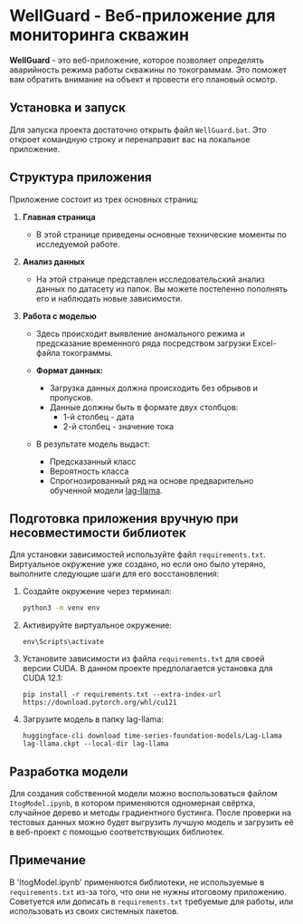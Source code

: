 # WellGuard - Веб-приложение для мониторинга скважин

**WellGuard** - это веб-приложение, которое позволяет определять аварийность режима работы скважины по токограммам. Это поможет вам обратить внимание на объект и провести его плановый осмотр.

## Установка и запуск

Для запуска проекта достаточно открыть файл `WellGuard.bat`. Это откроет командную строку и перенаправит вас на локальное приложение.

## Структура приложения

Приложение состоит из трех основных страниц:

1. **Главная страница**
   - В этой странице приведены основные технические моменты по исследуемой работе.
  
2. **Анализ данных**
   - На этой странице представлен исследовательский анализ данных по датасету из папок. Вы можете постепенно пополнять его и наблюдать новые зависимости.
  
3. **Работа с моделью**
   - Здесь происходит выявление аномального режима и предсказание временного ряда посредством загрузки Excel-файла токограммы. 
   - **Формат данных:** 
     - Загрузка данных должна происходить без обрывов и пропусков.
     - Данные должны быть в формате двух столбцов:
       - 1-й столбец - дата
       - 2-й столбец - значение тока

   - В результате модель выдаст:
     - Предсказанный класс
     - Вероятность класса
     - Спрогнозированный ряд на основе предварительно обученной модели [lag-llama](https://huggingface.co/time-series-foundation-models/Lag-Llama).

## Подготовка приложения вручную при несовместимости библиотек

Для установки зависимостей используйте файл `requirements.txt`. Виртуальное окружение уже создано, но если оно было утеряно, выполните следующие шаги для его восстановления:

1. Создайте окружение через терминал:

   ```bash
   python3 -m venv env
   ```
2. Активируйте виртуальное окружение:
   ```
   env\Scripts\activate
   ```
3. Установите зависимости из файла `requirements.txt` для своей версии CUDA. В данном проекте предполагается установка для CUDA 12.1:
   ```
   pip install -r requirements.txt --extra-index-url https://download.pytorch.org/whl/cu121
   ```
4. Загрузите модель в папку lag-llama:
   ```
   huggingface-cli download time-series-foundation-models/Lag-Llama lag-llama.ckpt --local-dir lag-llama
   ```

## Разработка модели

Для создания собственной модели можно воспользоваться файлом `ItogModel.ipynb`, в котором применяются одномерная свёртка, случайное дерево и методы градиентного бустинга.
После проверки на тестовых данных можно будет выгрузить лучшую модель и загрузить её в веб-проект с помощью соответствующих библиотек.

## Примечание

В 'ItogModel.ipynb' применяются библиотеки, не используемые в `requirements.txt` из-за того, что они не нужны итоговому приложению. Советуется или дописать в `requirements.txt` требуемые для работы, или использовать из своих системных пакетов.